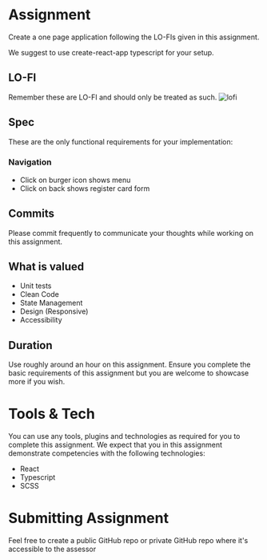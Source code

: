 # Assignment
Create a one page application following the LO-FIs given in this assignment.

We suggest to use create-react-app typescript for your setup.

## LO-FI
Remember these are LO-FI and should only be treated as such.
![lofi](https://raw.githubusercontent.com/EdenCoNz/recruit-react/master/lofi.png)

## Spec
These are the only functional requirements for your implementation:

### Navigation
- Click on burger icon shows menu
- Click on back shows register card form 

## Commits
Please commit frequently to communicate your thoughts while working on this assignment.

## What is valued
- Unit tests
- Clean Code
- State Management
- Design (Responsive)
- Accessibility

## Duration
Use roughly around an hour on this assignment. Ensure you complete the basic requirements of this assignment but you are welcome to showcase more if you wish.


# Tools & Tech
You can use any tools, plugins and technologies as required for you to complete this assignment. We expect that you in this assignment demonstrate competencies with the following technologies:

-	React
-	Typescript
-	SCSS

# Submitting Assignment
Feel free to create a public GitHub repo or private GitHub repo where it's accessible to the assessor
